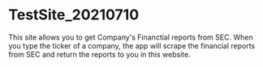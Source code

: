 # TestSite_20210710

This site allows you to get Company's Financtial reports from SEC. When you type the ticker of a company, the app will scrape the financial reports from SEC and return the reports to you in this website. 

